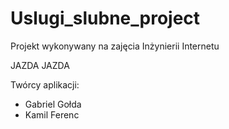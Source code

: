 # Uslugi_slubne_project

Projekt wykonywany na zajęcia Inżynierii Internetu

JAZDA JAZDA

Twórcy aplikacji:
- Gabriel Gołda
- Kamil Ferenc
